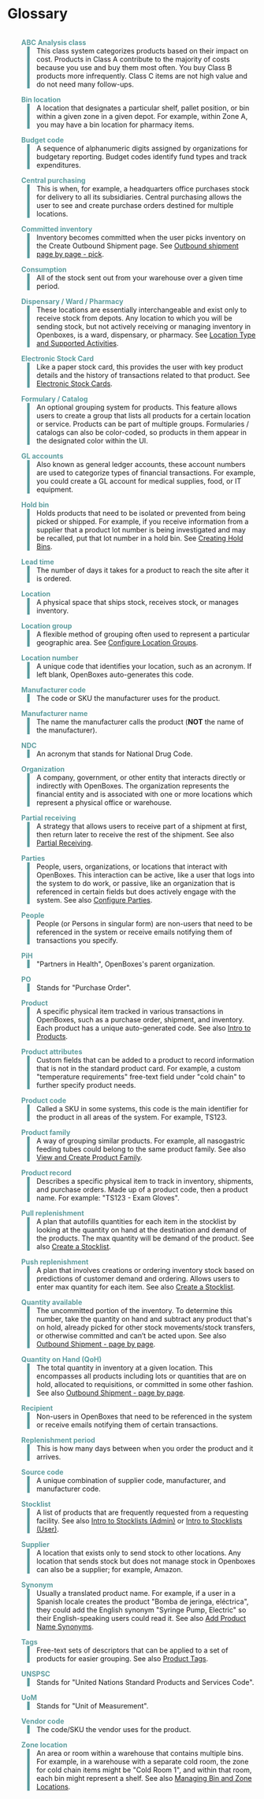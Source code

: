 # Glossary

<style>
  dd {
    border-left: 0.4em solid cadetblue;
    padding-left: 1em;
  }
  dt {
    color: cadetblue;
    font-weight: bold;
    padding: 1em 0 0 2em;
  }
  a {
    text-decoration: underline;
  }
</style>

<html>
<dl>
  <dt>ABC Analysis class</dt>
  <dd>This class system categorizes products based on their impact on cost. Products in Class A contribute to the majority of costs because you use and buy them most often. You buy Class B products more infrequently. Class C items are not high value and do not need many follow-ups.</dd>

  <dt>Bin location</dt>
  <dd>A location that designates a particular shelf, pallet position, or bin within a given zone in a given depot. For example, within Zone A, you may have a bin location for pharmacy items.</dd>
  
  <dt>Budget code</dt>
  <dd>A sequence of alphanumeric digits assigned by organizations for budgetary reporting. Budget codes identify fund types and track expenditures.</dd>

  <dt>Central purchasing</dt>
  <dd>This is when, for example, a headquarters office purchases stock for delivery to all its subsidiaries. Central purchasing allows the user to see and create purchase orders destined for multiple locations.</dd>

  <dt>Committed inventory</dt>
  <dd>Inventory becomes committed when the user picks inventory on the Create Outbound Shipment page.
  See <a href="https://help.openboxes.com/article/74-outbound-shipment-page-by-page-pick">Outbound shipment page by page - pick</a>.</dd>

  <dt>Consumption</dt>
  <dd>All of the stock sent out from your warehouse over a given time period.</dd>
  
  <dt>Dispensary / Ward / Pharmacy</dt>
  <dd>These locations are essentially interchangeable and exist only to receive stock from depots. Any location to which you will be sending stock, but not actively receiving or managing inventory in Openboxes, is a ward, dispensary, or pharmacy.
  See <a href="https://help.openboxes.com/article/33-location-type-and-supported-activities">Location Type and Supported Activities</a>.</dd>

  <dt>Electronic Stock Card</dt>
  <dd>Like a paper stock card, this provides the user with key product details and the history of transactions related to that product.
  See <a href="https://help.openboxes.com/article/39-electronic-stock-card">Electronic Stock Cards</a>.</dd>

  <dt>Formulary / Catalog</dt>
  <dd>An optional grouping system for products. This feature allows users to create a group that lists all products for a certain location or service. Products can be part of multiple groups. Formularies / catalogs can also be color-coded, so products in them appear in the designated color within the UI.</dd>

  <dt>GL accounts</dt>
  <dd>Also known as general ledger accounts, these account numbers are used to categorize types of financial transactions. For example, you could create a GL account for medical supplies, food, or IT equipment.</dd>

  <dt>Hold bin</dt>
  <dd>Holds products that need to be isolated or prevented from being picked or shipped. For example, if you receive information from a supplier that a product lot number is being investigated and may be recalled, put that lot number in a hold bin.
  See <a href="https://help.openboxes.com/article/67-creating-hold-bins">Creating Hold Bins</a>.</dd>
  
  <dt>Lead time</dt>
  <dd>The number of days it takes for a product to reach the site after it is ordered.</dd>

  <dt>Location</dt>
  <dd>A physical space that ships stock, receives stock, or manages inventory.</dd>

  <dt>Location group</dt>
  <dd>A flexible method of grouping often used to represent a particular geographic area.
  See <a href="https://help.openboxes.com/article/35-configure-location-groups">Configure Location Groups</a>.</dd>

  <dt>Location number</dt>
  <dd>A unique code that identifies your location, such as an acronym. If left blank, OpenBoxes auto-generates this code.</dd>

  <dt>Manufacturer code</dt>
  <dd>The code or SKU the manufacturer uses for the product.</dd>

  <dt>Manufacturer name</dt>
  <dd>The name the manufacturer calls the product (<strong>NOT</strong> the name of the manufacturer).</dd>

  <dt>NDC</dt>
  <dd>An acronym that stands for National Drug Code.</dd>

  <dt>Organization</dt>
  <dd>A company, government, or other entity that interacts directly or indirectly with OpenBoxes. The organization represents the financial entity and is associated with one or more locations which represent a physical office or warehouse.</dd>

  <dt>Partial receiving</dt>
  <dd>A strategy that allows users to receive part of a shipment at first, then return later to receive the rest of the shipment.
  See also <a href="https://help.openboxes.com/article/300-partial-receiving">Partial Receiving</a>.</dd>

  <dt>Parties</dt>
  <dd>People, users, organizations, or locations that interact with OpenBoxes. This interaction can be active, like a user that logs into the system to do work, or passive, like an organization that is referenced in certain fields but does actively engage with the system.
  See also <a href="https://help.openboxes.com/article/31-configure-parties">Configure Parties</a>.</dd>
  
  <dt>People</dt>
  <dd>People (or Persons in singular form) are non-users that need to be referenced in the system or receive emails notifying them of transactions you specify.</dd>

  <dt>PiH</dt>
  <dd>"Partners in Health", OpenBoxes's parent organization.</dd>

  <dt>PO</dt>
  <dd>Stands for "Purchase Order".</dd>

  <dt>Product</dt>
  <dd>A specific physical item tracked in various transactions in OpenBoxes, such as a purchase order, shipment, and inventory. Each product has a unique auto-generated code.
  See also <a href="https://help.openboxes.com/article/65-intro-to-products">Intro to Products</a>.</dd>

  <dt>Product attributes</dt>
  <dd>Custom fields that can be added to a product to record information that is not in the standard product card. For example, a custom "temperature requirements" free-text field under "cold chain" to further specify product needs.</dd>

  <dt>Product code</dt>
  <dd>Called a SKU in some systems, this code is the main identifier for the product in all areas of the system. For example, TS123.</dd>

  <dt>Product family</dt>
  <dd>A way of grouping similar products. For example, all nasogastric feeding tubes could belong to the same product family.
  See also <a href="https://help.openboxes.com/article/388-product-family-create-and-add">View and Create Product Family</a>.</dd>

  <dt>Product record</dt>
  <dd>Describes a specific physical item to track in inventory, shipments, and purchase orders. Made up of a product code, then a product name. For example: "TS123 - Exam Gloves".</dd>

  <dt>Pull replenishment</dt>
  <dd>A plan that autofills quantities for each item in the stocklist by looking at the quantity on hand at the destination and demand of the products. The max quantity will be demand of the product.
  See also <a href="https://help.openboxes.com/article/54-create-a-stocklist">Create a Stocklist</a>.</dd>

  <dt>Push replenishment</dt>
  <dd>A plan that involves creations or ordering inventory stock based on predictions of customer demand and ordering. Allows users to enter max quantity for each item.
  See also <a href="https://help.openboxes.com/article/54-create-a-stocklist">Create a Stocklist</a>.</dd>

  <dt>Quantity available</dt>
  <dd>The uncommitted portion of the inventory. To determine this number, take the quantity on hand and subtract any product that's on hold, already picked for other stock movements/stock transfers, or otherwise committed and can’t be acted upon.
  See also <a href="https://help.openboxes.com/article/73-outbound-shipment-page-by-page-edit">Outbound Shipment - page by page</a>.</dd>

  <dt>Quantity on Hand (QoH)</dt>
  <dd>The total quantity in inventory at a given location. This encompasses all products including lots or quantities that are on hold, allocated to requisitions, or committed in some other fashion.
  See also <a href="https://help.openboxes.com/article/73-outbound-shipment-page-by-page-edit">Outbound Shipment - page by page</a>.</dd>

  <dt>Recipient</dt>
  <dd>Non-users in OpenBoxes that need to be referenced in the system or receive emails notifying them of certain transactions.</dd>

  <dt>Replenishment period</dt>
  <dd>This is how many days between when you order the product and it arrives.</dd>

  <dt>Source code</dt>
  <dd>A unique combination of supplier code, manufacturer, and manufacturer code.</dd>

  <dt>Stocklist</dt>
  <dd>A list of products that are frequently requested from a requesting facility.
  See also <a href="https://help.openboxes.com/article/362-intro-to-stock-list">Intro to Stocklists (Admin)</a> or <a href="https://help.openboxes.com/article/52-intro-to-stocklists">Intro to Stocklists (User)</a>.</dd>

  <dt>Supplier</dt>
  <dd>A location that exists only to send stock to other locations. Any location that sends stock but does not manage stock in Openboxes can also be a supplier; for example, Amazon.</dd>

  <dt>Synonym</dt>
  <dd>Usually a translated product name. For example, if a user in a Spanish locale creates the product "Bomba de jeringa, eléctrica", they could add the English synonym "Syringe Pump, Electric" so their English-speaking users could read it.
  See also <a href="https://help.openboxes.com/article/396-translate-product-names">Add Product Name Synonyms</a>.</dd>

  <dt>Tags</dt>
  <dd>Free-text sets of descriptors that can be applied to a set of products for easier grouping.
  See also <a href="https://help.openboxes.com/article/374-product-tag">Product Tags</a>.</dd>

  <dt>UNSPSC</dt>
  <dd>Stands for "United Nations Standard Products and Services Code".</dd>

  <dt>UoM</dt>
  <dd>Stands for "Unit of Measurement".</dd>

  <dt>Vendor code</dt>
  <dd>The code/SKU the vendor uses for the product.</dd>

  <dt>Zone location</dt>
  <dd>An area or room within a warehouse that contains multiple bins. For example, in a warehouse with a separate cold room, the zone for cold chain items might be "Cold Room 1", and within that room, each bin might represent a shelf.
  See also <a href="https://help.openboxes.com/article/289-managing-bin-and-zone-locations">Managing Bin and Zone Locations</a>.</dd>
</dl>
</html>